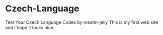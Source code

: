 # Czech-Language
Test Your Czech Language
Codes by meatin-jelly
  This is my first web site and I hope it looks nice.

